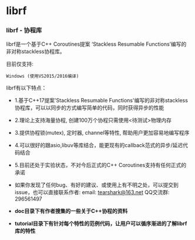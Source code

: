 # librf

### librf  - 协程库

librf是一个基于C++ Coroutines提案 ‘Stackless Resumable Functions’编写的非对称stackless协程库。

目前仅支持:

    Windows (使用VS2015/2016编译)


librf有以下特点：

 *   1.基于C++17提案'Stackless Resumable Functions'编写的非对称stackless协程库，可以以同步的方式编写简单的代码，同时获得异步的性能
 *   2.理论上支持海量协程, 创建100万个协程只需使用<待测试>物理内存
 *   3.提供协程锁(mutex), 定时器, channel等特性, 帮助用户更加容易地编写程序 
 *   4.可以很好的跟asio,libuv等库结合，能更现有的callback范式的异步/延迟代码结合
 *   5.目前还处于实验状态，不对今后正式的C++ Coroutines支持有任何正式的承诺
 
 *   如果你发现了任何bug、有好的建议、或使用上有不明之处，可以提交到issue，也可以直接联系作者:
      email: tearshark@163.net  QQ交流群: 296561497

 *   **doc目录下有作者搜集的一些关于C++协程的资料**
 *   **tutorial目录下有针对每个特性的范例代码，让用户可以循序渐进的了解librf库的特性**